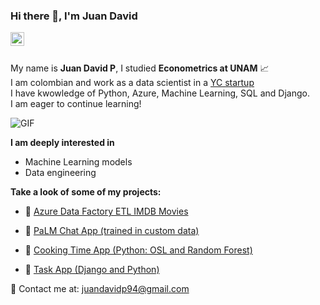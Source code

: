 ### Hi there 👋, I'm Juan David 

<a href="https://www.linkedin.com/in/juan-penaranda/">
  <img align="left" alt="Juan David's LinkdeIn" width="22px" src="https://cdn.jsdelivr.net/npm/simple-icons@v3/icons/linkedin.svg" />
</a>
<br />
<br />

My name is **Juan David P**, I studied  **Econometrics at UNAM** 📈 <br />
I am colombian and work as a data scientist in a <a href="https://www.ycombinator.com/companies">YC startup</a> 
 <br /> I have kwowledge of Python, Azure, Machine Learning, SQL and Django.
<br /> I am eager to continue learning!


  <img align="center" alt="GIF" src="https://media.giphy.com/media/4rZA5D22301iMgrUNd/giphy.gif" /> 
 
<br />


**I am deeply interested in**

-  Machine Learning models
-  Data engineering


**Take a look of some of my projects:**

- 🧊 <a href="https://github.com/juandavidp9/Azure_imdb-etl"> Azure Data Factory ETL IMDB Movies</a>
 
- 🧊 <a href="https://ley2300.streamlit.app/">PaLM Chat App (trained in custom data)</a>
  
- 🧊 <a href="https://juandavidp9-ds4app-main-c0tgp1.streamlit.app/">Cooking Time App (Python: OSL and Random Forest)</a> 

- 🧊 <a href="https://github.com/juandavidp9/TaskApp">Task App (Django and Python)</a> 

📧 Contact me at:   juandavidp94@gmail.com

